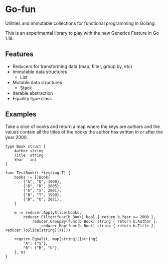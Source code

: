 # Go-fun

Utilities and immutable collections for functional programming in Golang.

This is an experimental library to play with the new Generics Feature in Go 1.18.


## Features

- Reducers for transforming data (map, filter, group by, etc)
- Immutable data structures
    - List
- Mutable data structures
    - Stack
- Iterable abstraction
- Equality type class

## Examples

Take a slice of books and return a map where the keys are authors and the values contain all the titles of the books the author has written in or after the year 2000.


```
type Book struct {
	Author string
	Title  string
	Year   int
}

func TestBook(t *testing.T) {
	books := []Book{
		{"A", "Q", 1990},
		{"B", "R", 2005},
		{"A", "S", 2001},
		{"B", "T", 1999},
		{"B", "U", 2021},
	}

	m := reducer.ApplySlice(books,
		reducer.Filter(func(b Book) bool { return b.Year >= 2000 },
			reducer.GroupBy(func(b Book) string { return b.Author },
				reducer.Map(func(b Book) string { return b.Title }, reducer.ToSlice[string]()))))

	require.Equal(t, map[string][]string{
		"A": {"S"},
		"B": {"R", "U"},
	}, m)
}
```
